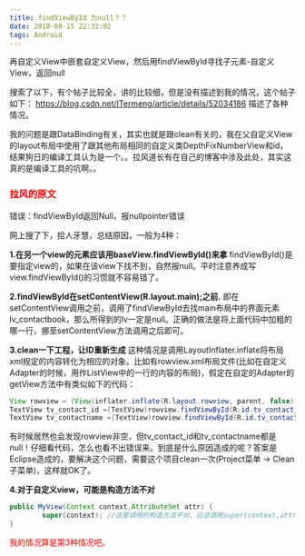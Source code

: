 ```yaml
---
title: findViewById 为null？？
date: 2018-08-15 22:32:02
tags: Android
---
```


再自定义View中嵌套自定义View，然后用findViewById寻找子元素-自定义View，返回null

搜索了以下，有个帖子比较全，讲的比较细，但是没有描述到我的情况，这个帖子如下：
https://blog.csdn.net/ITermeng/article/details/52034186
描述了各种情况。

<!--more-->

我的问题是跟DataBinding有关，其实也就是跟clean有关的，我在父自定义View的layout布局中使用了跟其他布局相同的自定义类DepthFixNumberView和id，结果狗日的编译工具认为是一个。。拉风道长有在自己的博客中涉及此处，其实这真的是编译工具的坑啊。。

### <font color=red>拉风的原文</font>

错误：findViewById返回Null，报nullpointer错误

网上搜了下，拾人牙慧，总结原因，一般为4种：



**1.在另一个view的元素应该用baseView.findViewById()来拿**
findViewById()是要指定view的，如果在该view下找不到，自然报null。平时注意养成写view.findViewById()的习惯就不容易错了。

 

**2.findViewById在setContentView(R.layout.main);之前.**
即在setContentView调用之前，调用了findViewById去找main布局中的界面元素lv_contactbook，那么所得到的lv一定是null。正确的做法是将上面代码中加粗的哪一行，挪至setContentView方法调用之后即可。



**3.clean一下工程，让ID重新生成**
这种情况是调用LayoutInflater.inflate将布局xml规定的内容转化为相应的对象。比如有rowview.xml布局文件(比如在自定义Adapter的时候，用作ListView中的一行的内容的布局)，假定在自定的Adapter的getView方法中有类似如下的代码：

```java
View rowview = (View)inflater.inflate(R.layout.rowview, parent, false);
TextView tv_contact_id =(TextView)rowview.findViewById(R.id.tv_contact_id);
TextView tv_contactname =(TextView)rowview.findViewById(R.id.tv_contactname);
```

有时候居然也会发现rowview非空，但tv_contact_id和tv_contactname都是null！仔细看代码，怎么也看不出错误来。到底是什么原因造成的呢？答案是Eclipse造成的，要解决这个问题，需要这个项目clean一次(Project菜单 -> Clean子菜单)，这样就OK了。

**4.对于自定义view，可能是构造方法不对**
```java
public MyView(Context context,AttributeSet attr) {
        super(context); //这里调用的构造方法不对。应该调用super(context,attr);
}
```

<font color=red>我的情况算是第3种情况吧。</font>
